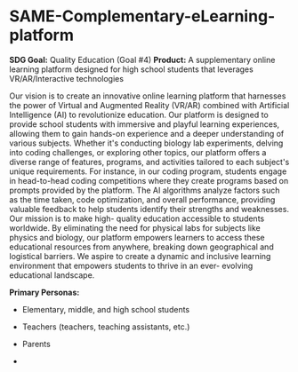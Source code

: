 # SAME-Complementary-eLearning-platform

**SDG Goal:** Quality Education (Goal #4)
**Product:** A supplementary online learning platform designed for high school students that leverages VR/AR/Interactive technologies

Our vision is to create an innovative online learning platform that harnesses the power of Virtual and Augmented Reality (VR/AR) combined with Artificial Intelligence (AI) to revolutionize education. Our platform is designed to provide school students with immersive and playful learning experiences, allowing them to gain hands-on experience and a deeper understanding of various subjects. Whether it's conducting biology lab experiments, delving into coding challenges, or exploring other topics, our platform offers a diverse range of features, programs, and activities tailored to each subject's unique requirements.
For instance, in our coding program, students engage in head-to-head coding competitions where they create programs based on prompts provided by the platform. The AI algorithms analyze factors such as the time taken, code optimization, and overall performance, providing valuable feedback to help students identify their strengths and weaknesses. Our mission is to make high- quality education accessible to students worldwide. By eliminating the need for physical labs for subjects like physics and biology, our platform empowers learners to access these educational resources from anywhere, breaking down geographical and logistical barriers. We aspire to create a dynamic and inclusive learning environment that empowers students to thrive in an ever- evolving educational landscape.

**Primary Personas:**
- Elementary, middle, and high school students
- Teachers (teachers, teaching assistants, etc.)
- Parents

- 

